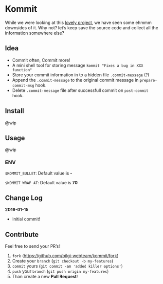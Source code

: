 # Kommit

While we were looking at this [lovely project][01], we have seen
some ehmmm downsides of it. Why not? let’s keep save the source code
and collect all the information somewhere else?

## Idea

* Commit often, Commit more!
* A mini shell tool for storing message `kommit "Fixes a bug in XXX function"`
* Store your commit information in to a hidden file `.commit-message` (?)
* Append the `.commit-message` to the original commit message in 
`prepare-commit-msg` hook.
* Delete `.commit-message` file after successfull commit on `post-commit` hook.

## Install

@wip

## Usage

@wip

### ENV

`$KOMMIT_BULLET`: Default value is **-**

`$KOMMIT_WRAP_AT`: Default value is **70**


## Change Log

**2016-01-15**

* Initial commit!

## Contribute

Feel free to send your PR’s!

1. `fork` (https://github.com/bilgi-webteam/kommit/fork)
2. Create your `branch` (`git checkout -b my-features`)
3. `commit` yours (`git commit -am 'added killer options'`)
4. `push` your `branch` (`git push origin my-features`)
5. Than create a new **Pull Request**!

[01]: https://github.com/thebearjew/commit-comments